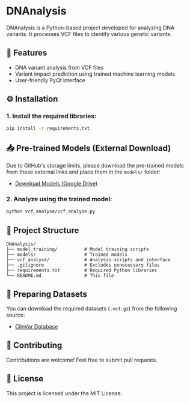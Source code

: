 # DNAnalysis

DNAnalysis is a Python-based project developed for analyzing DNA variants. It processes VCF files to identify various genetic variants.

## 🚀 Features
- DNA variant analysis from VCF files
- Variant impact prediction using trained machine learning models
- User-friendly PyQt interface

## ⚙️ Installation

### 1. Install the required libraries:
```bash
pip install -r requirements.txt
```

## 📥 Pre-trained Models (External Download)

Due to GitHub's storage limits, please download the pre-trained models from these external links and place them in the `models/` folder:

- [Download Models (Google Drive)](https://drive.google.com/drive/folders/1NWHGTvO8Uc2U252CwyE3KLTMU3om600d?usp=sharing)

### 2. Analyze using the trained model:
```bash
python vcf_analyse/vcf_analyse.py
```


## 📂 Project Structure
```
DNAnalysis/
├── model_training/          # Model training scripts
├── models/                  # Trained models
├── vcf_analyse/             # Analysis scripts and interface
├── .gitignore               # Excludes unnecessary files
├── requirements.txt         # Required Python libraries
└── README.md                # This file
```

## 📌 Preparing Datasets
You can download the required datasets (`.vcf.gz`) from the following source:

- [ClinVar Database](https://www.ncbi.nlm.nih.gov/clinvar/)



## 🤝 Contributing
Contributions are welcome! Feel free to submit pull requests.

## 📄 License
This project is licensed under the MIT License.
